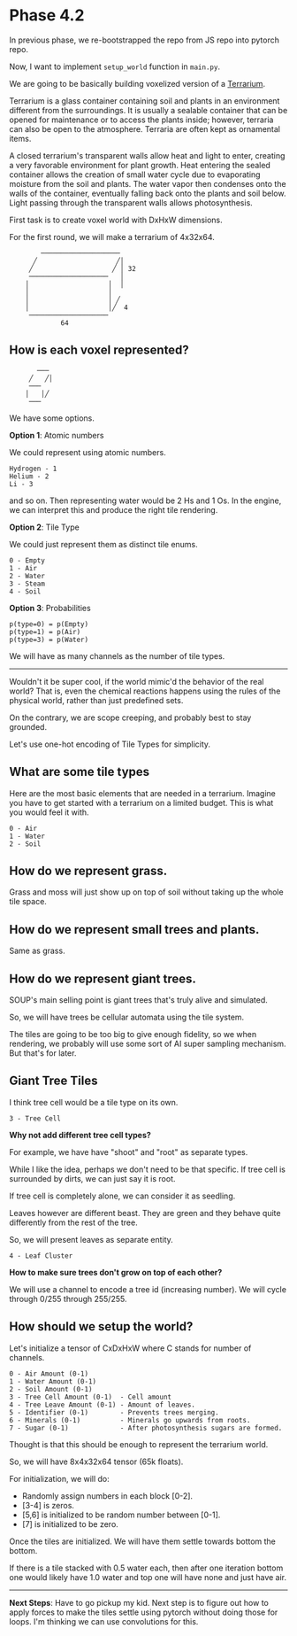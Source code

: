 # Phase 4.2

In previous phase, we re-bootstrapped the repo from JS repo into pytorch repo.

Now, I want to implement `setup_world` function in `main.py`.

We are going to be basically building voxelized version of a [Terrarium](https://en.wikipedia.org/wiki/Terrarium).

Terrarium is a glass container containing soil and plants in an environment different from the surroundings. It is usually a sealable container that can be opened for maintenance or to access the plants inside; however, terraria can also be open to the atmosphere. Terraria are often kept as ornamental items.

A closed terrarium's transparent walls allow heat and light to enter, creating a very favorable environment for plant growth. Heat entering the sealed container allows the creation of small water cycle due to evaporating moisture from the soil and plants. The water vapor then condenses onto the walls of the container, eventually falling back onto the plants and soil below. Light passing through the transparent walls allows photosynthesis.

First task is to create voxel world with DxHxW dimensions.

For the first round, we will make a terrarium of 4x32x64.

```
        ──────────────────── 
      ╱                    ╱│
     ╱                    ╱ │ 32
     ────────────────────   │
    │                    │  │
    │                    │   
    │                    │ ╱ 
    │                    │╱  4
     ────────────────────    
             64
```

## How is each voxel represented?


```
       ───
     ╱   ╱│
     ───  
    │   │╱
     ─── 
```

We have some options. 

**Option 1**: Atomic numbers

We could represent using atomic numbers.
```
Hydrogen - 1
Helium - 2
Li - 3
```
and so on. Then representing water would be 2 Hs and 1 Os. In the engine, we can interpret this and produce the right tile rendering.

**Option 2**: Tile Type

We could just represent them as distinct tile enums.
```
0 - Empty
1 - Air
2 - Water
3 - Steam
4 - Soil
```
**Option 3**: Probabilities
```
p(type=0) = p(Empty)
p(type=1) = p(Air)
p(type=3) = p(Water)
```
We will have as many channels as the number of tile types.

---

Wouldn't it be super cool, if the world mimic'd the behavior of the real world? That is, even the chemical reactions happens using the rules of the physical world, rather than just predefined sets.

On the contrary, we are scope creeping, and probably best to stay grounded.

Let's use one-hot encoding of Tile Types for simplicity.

## What are some tile types

Here are the most basic elements that are needed in a terrarium. Imagine you have to get started with a terrarium on a limited budget. This is what you would feel it with.
```
0 - Air
1 - Water
2 - Soil
```

## How do we represent grass.

Grass and moss will just show up on top of soil without taking up the whole tile space.

## How do we represent small trees and plants.

Same as grass.

## How do we represent giant trees.

SOUP's main selling point is giant trees that's truly alive and simulated.

So, we will have trees be cellular automata using the tile system.

The tiles are going to be too big to give enough fidelity, so we when rendering, we probably will use some sort of AI super sampling mechanism. But that's for later.

## Giant Tree Tiles

I think tree cell would be a tile type on its own.

```
3 - Tree Cell
```

**Why not add different tree cell types?** 

For example, we have have "shoot" and "root" as separate types. 

While I like the idea, perhaps we don't need to be that specific. If tree cell is surrounded by dirts, we can just say it is root.

If tree cell is completely alone, we can consider it as seedling. 

Leaves however are different beast. They are green and they behave quite differently from the rest of the tree.

So, we will present leaves as separate entity.

```
4 - Leaf Cluster
```

**How to make sure trees don't grow on top of each other?**

We will use a channel to encode a tree id (increasing number). We will cycle through 0/255 through 255/255.

## How should we setup the world?

Let's initialize a tensor of CxDxHxW where C stands for number of channels. 

```
0 - Air Amount (0-1)
1 - Water Amount (0-1)
2 - Soil Amount (0-1)
3 - Tree Cell Amount (0-1)  - Cell amount
4 - Tree Leave Amount (0-1) - Amount of leaves.
5 - Identifier (0-1)        - Prevents trees merging.
6 - Minerals (0-1)          - Minerals go upwards from roots.
7 - Sugar (0-1)             - After photosynthesis sugars are formed.
```

Thought is that this should be enough to represent the terrarium world.

So, we will have 8x4x32x64 tensor (65k floats).

For initialization, we will do:

- Randomly assign numbers in each block [0-2].
- [3-4] is zeros.
- [5,6] is initialized to be random number between [0-1].
- [7] is initialized to be zero.

Once the tiles are initialized. We will have them settle towards bottom the bottom.

If there is a tile stacked with 0.5 water each, then after one iteration bottom one would likely have 1.0 water and top one will have none and just have air.

---

**Next Steps**: Have to go pickup my kid. Next step is to figure out how to apply forces to make the tiles settle using pytorch without doing those for loops. I'm thinking we can use convolutions for this.